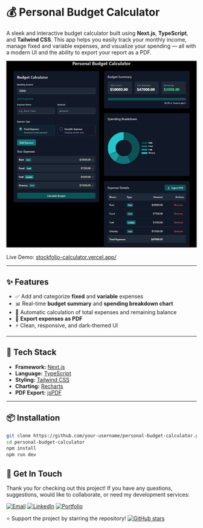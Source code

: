 # 💰 Personal Budget Calculator

A sleek and interactive budget calculator built using **Next.js**, **TypeScript**, and **Tailwind CSS**. This app helps you easily track your monthly income, manage fixed and variable expenses, and visualize your spending — all with a modern UI and the ability to export your report as a PDF.

![Budget Calculator Screenshot](./public/screenshot.png)

Live Demo: [stockfolio-calculator.vercel.app/](https://stockfolio-calculator.vercel.app/)

---

## ✨ Features

- ✅ Add and categorize **fixed** and **variable** expenses
- 📊 Real-time **budget summary** and **spending breakdown chart**
- 🧮 Automatic calculation of total expenses and remaining balance
- 📄 **Export expenses as PDF**
- ⚡ Clean, responsive, and dark-themed UI

---

## 🚀 Tech Stack

- **Framework:** [Next.js](https://nextjs.org/)
- **Language:** [TypeScript](https://www.typescriptlang.org/)
- **Styling:** [Tailwind CSS](https://tailwindcss.com/)
- **Charting:** [Recharts](https://recharts.org/)
- **PDF Export:** [jsPDF](https://github.com/parallax/jsPDF)

---

## 📦 Installation

```bash
git clone https://github.com/your-username/personal-budget-calculator.git
cd personal-budget-calculator
npm install
npm run dev
```

## 💌 Get In Touch

Thank you for checking out this project! If you have any questions, suggestions, would like to collaborate, or need my development services:

[![Email](https://img.shields.io/badge/-Email-0e5255?style=for-the-badge&logo=gmail&logoColor=white)](mailto:alicodespace@gmail.com)
[![LinkedIn](https://img.shields.io/badge/-LinkedIn-0e5255?style=for-the-badge&logo=linkedin&logoColor=white)](https://www.linkedin.com/in/alirazaweb)
[![Portfolio](https://img.shields.io/badge/-Portfolio-0e5255?style=for-the-badge&logo=google-chrome&logoColor=white)](https://alicodez.vercel.app/)

⭐ Support the project by starring the repository!
[![GitHub stars](https://img.shields.io/github/stars/Alirazahaider/personal-budget-calculator?style=social)](https://github.com/Alirazahaider/personal-budget-calculator)

